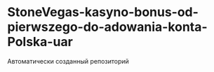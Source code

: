 # StoneVegas-kasyno-bonus-od-pierwszego-do-adowania-konta-Polska-uar
Автоматически созданный репозиторий
